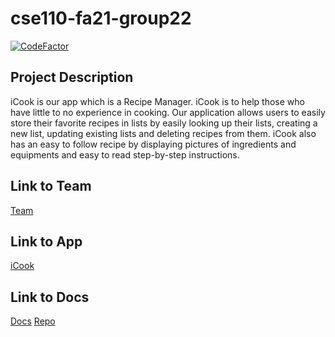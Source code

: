 # cse110-fa21-group22
[![CodeFactor](https://www.codefactor.io/repository/github/cse110-fa21-group22/cse110-fa21-group22/badge)](https://www.codefactor.io/repository/github/cse110-fa21-group22/cse110-fa21-group22)

## Project Description

iCook is our app which is a Recipe Manager. iCook is to help those who have little to no experience in cooking. Our application allows users to easily store their favorite recipes in lists by easily looking up their lists, creating a new list, updating existing lists and deleting recipes from them. iCook also has an easy to follow recipe by displaying pictures of ingredients and equipments and easy to read step-by-step instructions.

## Link to Team

[Team](./admin/team.md)

## Link to App

[iCook](https://icookfood.netlify.app/webpages/home.html)

## Link to Docs

[Docs](https://demyinn00.github.io/group22xjsdocs/)
[Repo](https://github.com/demyinn00/group22xjsdocs)
